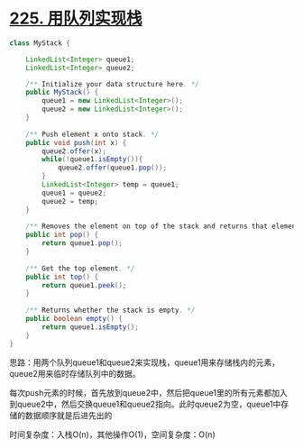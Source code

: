# [225. 用队列实现栈](https://leetcode-cn.com/problems/implement-stack-using-queues/)

```java
class MyStack {

    LinkedList<Integer> queue1;
    LinkedList<Integer> queue2;

    /** Initialize your data structure here. */
    public MyStack() {
        queue1 = new LinkedList<Integer>();
        queue2 = new LinkedList<Integer>();
    }
    
    /** Push element x onto stack. */
    public void push(int x) {
        queue2.offer(x);
        while(!queue1.isEmpty()){
            queue2.offer(queue1.pop());
        }
        LinkedList<Integer> temp = queue1;
        queue1 = queue2;
        queue2 = temp;
    }
    
    /** Removes the element on top of the stack and returns that element. */
    public int pop() {
        return queue1.pop();
    }
    
    /** Get the top element. */
    public int top() {
        return queue1.peek();
    }
    
    /** Returns whether the stack is empty. */
    public boolean empty() {
        return queue1.isEmpty();
    }
}

```

思路：用两个队列queue1和queue2来实现栈，queue1用来存储栈内的元素，queue2用来临时存储队列中的数据。

每次push元素的时候，首先放到queue2中，然后把queue1里的所有元素都加入到queue2中，然后交换queue1和queue2指向。此时queue2为空，queue1中存储的数据顺序就是后进先出的

时间复杂度：入栈O(n)，其他操作O(1)，空间复杂度：O(n)
